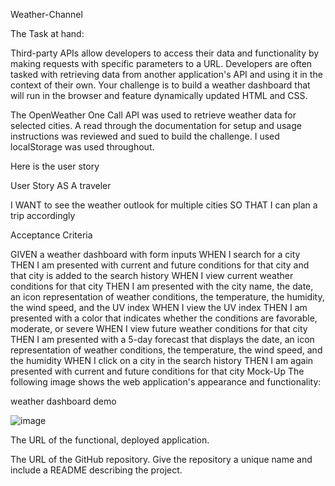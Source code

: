 Weather-Channel

The Task at hand:

Third-party APIs allow developers to access their data and functionality by making requests with specific parameters to a URL. Developers are often tasked with retrieving data from another application's API and using it in the context of their own. Your challenge is to build a weather dashboard that will run in the browser and feature dynamically updated HTML and CSS.

The OpenWeather One Call API was used to retrieve weather data for selected cities. A read through the documentation for setup and usage instructions was reviewed and sued to build the challenge.  I used localStorage was used throughout. 


Here is the user story


User Story
AS A traveler

I WANT to see the weather outlook for multiple cities
SO THAT I can plan a trip accordingly


Acceptance Criteria

GIVEN a weather dashboard with form inputs
WHEN I search for a city
THEN I am presented with current and future conditions for that city and that city is added to the search history
WHEN I view current weather conditions for that city
THEN I am presented with the city name, the date, an icon representation of weather conditions, the temperature, the humidity, the wind speed, and the UV index
WHEN I view the UV index
THEN I am presented with a color that indicates whether the conditions are favorable, moderate, or severe
WHEN I view future weather conditions for that city
THEN I am presented with a 5-day forecast that displays the date, an icon representation of weather conditions, the temperature, the wind speed, and the humidity
WHEN I click on a city in the search history
THEN I am again presented with current and future conditions for that city
Mock-Up
The following image shows the web application's appearance and functionality:

weather dashboard demo

![image](https://user-images.githubusercontent.com/81600120/125683507-a76f31b9-a137-48ac-abd9-571624713b32.png)

The URL of the functional, deployed application.

The URL of the GitHub repository. Give the repository a unique name and include a README describing the project.

